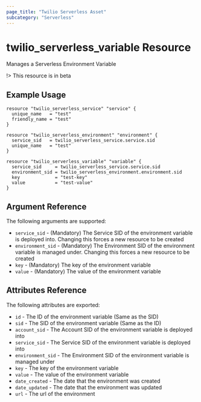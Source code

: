 ```yaml
---
page_title: "Twilio Serverless Asset"
subcategory: "Serverless"
---
```


# twilio_serverless_variable Resource

Manages a Serverless Environment Variable

!> This resource is in beta

## Example Usage

```hcl
resource "twilio_serverless_service" "service" {
  unique_name   = "test"
  friendly_name = "test"
}

resource "twilio_serverless_environment" "environment" {
  service_sid   = twilio_serverless_service.service.sid
  unique_name   = "test"
}

resource "twilio_serverless_variable" "variable" {
  service_sid     = twilio_serverless_service.service.sid
  environment_sid = twilio_serverless_environment.environment.sid
  key             = "test-key"
  value           = "test-value"
}
```

## Argument Reference

The following arguments are supported:

- `service_sid` - (Mandatory) The Service SID of the environment variable is deployed into. Changing this forces a new resource to be created
- `environment_sid` - (Mandatory) The Environment SID of the environment variable is managed under. Changing this forces a new resource to be created
- `key` - (Mandatory) The key of the environment variable
- `value` - (Mandatory) The value of the environment variable

## Attributes Reference

The following attributes are exported:

- `id` - The ID of the environment variable (Same as the SID)
- `sid` - The SID of the environment variable (Same as the ID)
- `account_sid` - The Account SID of the environment variable is deployed into
- `service_sid` - The Service SID of the environment variable is deployed into
- `environment_sid` - The Environment SID of the environment variable is managed under
- `key` - The key of the environment variable
- `value` - The value of the environment variable
- `date_created` - The date that the environment was created
- `date_updated` - The date that the environment was updated
- `url` - The url of the environment

